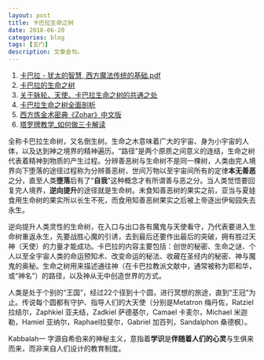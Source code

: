 ```yaml
---
layout: post
title: 卡巴拉生命之树
date: 2018-06-20
categories: blog
tags: [玄门]
description: 文章金句。
---
```


1. [卡巴拉 - 犹太的智慧, 西方魔法传统的基础.pdf](http://vdisk.weibo.com/s/zFlzRo1Y5LHq2)
1. [卡巴拉的生命之树](http://vdisk.weibo.com/s/zFlzRo1Y5LGOB)
1. [关于脉轮、天使、卡巴拉生命之树的共通之处](https://tieba.baidu.com/p/4226576190?red_tag=0246958799)
1. [卡巴拉生命之树全面剖析](http://www.360doc.com/content/13/0705/23/7809892_297944831.shtml)
1. [西方炼金术密典《Zohar》中文版](http://www.360doc.com/content/14/0801/12/4216866_398574233.shtml)
1. [塔罗牌教学_如何做三卡解读](http://open.163.com/movie/2016/6/K/U/MBPAQSBNT_MBPAR3UKU.html)


全称卡巴拉生命树，又名倒生树。生命之木意味着广大的宇宙、身为小宇宙的人体，以及达到神之境界的精神遍历。“路径”是两个原质之间意义的连结，生命之树代表着精神到物质的产生过程。分辨善恶树与生命树不是同一棵树，人类由完人境界向下堕落的途径过程称为分辨善恶树，世间万物以至宇宙间所有的定律**本无善恶**之分，直至人类**堕落**后有了“**自我**”这种概念才有所谓善与恶之分。当人类觉悟要回复完人境界，**逆向提升**的途径就是生命树。未食知善恶树的果实之前，亚当与夏娃食用生命树的果实所以长生不死，而食用知善恶树果实之后被上帝逐出伊甸园失去永生。


逆向提升人类灵性的生命树，在入口与出口各有魔鬼与天使看守，乃代表要进入生命树重返永生，先要战胜心魔的引诱，去到最后还要作出最后的突破，拥有胜过天神（天使）的力量才能成功。卡巴拉的内容主要包括：创世的秘密、生命之谜、个人以至全宇宙人类的命运预知术、改变命运的秘法、收藏在圣经内的秘密、神与魔鬼的奥秘。生命之树用来描述通往神（在卡巴拉教派文献中，通常被称为耶和华，或“神名”）的路径，以及神从无中创造世界的方式。


人类是处于个别的“王国”，经过22个径到十个圆，进行冥想的旅途，直到“王冠”为止。传说每个圆都有守护、指导人们的大天使（分别是Metatron 梅丹佐，Ratziel拉结尔，Zaphkiel 亚夫结，Zadkiel 萨德基尔，Camael 卡麦尔，Michael 米迦勒，Hamiel 亚纳尔，Raphael拉斐尔，Gabriel 加百列，Sandalphon 桑德枫）。


Kabbalah一 字源自希伯来的神秘主义，意指着**学识**是**伴随着人们的心灵**与生俱来而来，而非来自人们设计的教育制度。
